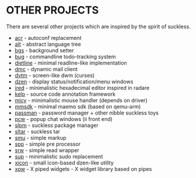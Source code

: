 OTHER PROJECTS
==============
There are several other projects which are inspired by the spirit of suckless.

* [acr](http://hg.youterm.com/acr/) - autoconf replacement
* [alt](http://hg.youterm.com/alt/) - abstract language tree
* [bgs](http://s01.de/~gottox/index.cgi/proj_bgs) - background setter
* [bug](http://vicerveza.homeunix.net/~viric/soft/bug/) - commandline todo-tracking system
* [dietline](http://hg.youterm.com/radare/file/87579f8c5087/src/dietline.c) - minimal readline-like implementation
* [dmc](http://lolcathost.org/cgi-bin/hg/dmc/) - dynamic mail client
* [dvtm](http://www.brain-dump.org/projects/dvtm/) - screen-like dwm (curses)
* [dzen](http://dzen.geekmode.org/) - display status/notification/menu windows
* [ired](http://hg.youterm.com/ired/) - minimalistic hexadecimal editor inspired in radare
* [kelp](http://kelp.sf.net) - source code annotation framework
* [micy](http://hg.youterm.com/micy/) - minimalistic mouse handler (depends on driver)
* [mmsdk](http://hg.youterm.com/mmsdk/) - minimal maemo sdk (based on qemu-arm)
* [passman](http://nibble.develsec.org/hg/toys/file/) - password manager + other nibble suckless toys
* [pcw](http://www.deepcube.net/code/pcw) - popup chat windows (ii front end)
* [slpm](http://hg.youterm.com/slpm/) - suckless package manager
* [sltar](http://s01.de/~gottox/index.cgi/proj_sltar) - suckless tar
* [smu](http://s01.de/~gottox/index.cgi/proj_smu) - simple markup
* [spp](http://hg.youterm.com/spp/) - simple pre processor
* [srw](http://www.deepcube.net/code/srw) - simple read wrapper
* [sup](http://hg.youterm.com/sup/) - minimalistic sudo replacement
* [xicon](http://hg.youterm.com/xicon/) - small icon-based dzen-like utility
* [xpw](http://hg.youterm.com/xpw/) - X piped widgets - X widget library based on pipes
